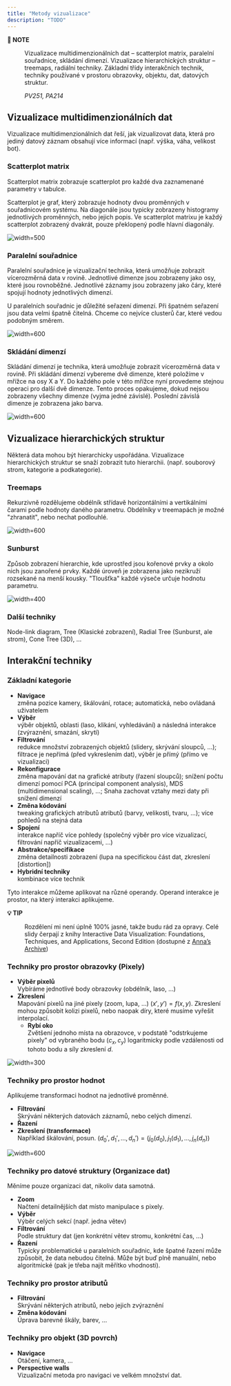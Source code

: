 ```yaml
---
title: "Metody vizualizace"
description: "TODO"
---
```


<dl><dt><strong>📌 NOTE</strong></dt><dd>

Vizualizace multidimenzionálních dat – scatterplot matrix, paralelní souřadnice, skládání dimenzí. Vizualizace hierarchických struktur – treemaps, radiální techniky. Základní třídy interakčních technik, techniky používané v prostoru obrazovky, objektu, dat, datových struktur.

_PV251, PA214_

</dd></dl>

## Vizualizace multidimenzionálních dat

Vizualizace multidimenzionálních dat řeší, jak vizualizovat data, která pro jediný datový záznam obsahují více informací (např. výška, váha, velikost bot).

### Scatterplot matrix

Scatterplot matrix zobrazuje scatterplot pro každé dva zaznamenané parametry v tabulce.

Scatterplot je graf, který zobrazuje hodnoty dvou proměnných v souřadnicovém systému. Na diagonále jsou typicky zobrazeny histogramy jednotlivých proměnných, nebo jejich popis. Ve scatterplot matrixu je každý scatterplot zobrazený dvakrát, pouze překlopený podle hlavní diagonály.

![width=500](./img/pgv02_scatterplot_matrix.png)

### Paralelní souřadnice

Paralelní souřadnice je vizualizační technika, která umožňuje zobrazit vícerozměrná data v rovině. Jednotlivé dimenze jsou zobrazeny jako osy, které jsou rovnoběžné. Jednotlivé záznamy jsou zobrazeny jako čáry, které spojují hodnoty jednotlivých dimenzí.

U paralelních souřadnic je důležité seřazení dimenzí. Při špatném seřazení jsou data velmi špatně čitelná. Chceme co nejvíce clusterů čar, které vedou podobným směrem.

![width=600](./img/pgv02_parallel_ordering.png)

### Skládání dimenzí

Skládání dimenzí je technika, která umožňuje zobrazit vícerozměrná data v rovině. Při skládání dimenzí vybereme dvě dimenze, které položíme v mřížce na osy X a Y. Do každého pole v této mřížce nyní provedeme stejnou operaci pro další dvě dimenze. Tento proces opakujeme, dokud nejsou zobrazeny všechny dimenze (vyjma jedné závislé). Poslední závislá dimenze je zobrazena jako barva.

![width=600](./img/vpg02_dim_stacking.png)

## Vizualizace hierarchických struktur

Některá data mohou být hierarchicky uspořádána. Vizualizace hierarchických struktur se snaží zobrazit tuto hierarchii. (např. souborový strom, kategorie a podkategorie).

### Treemaps

Rekurzivně rozdělujeme obdélník střídavě horizontálními a vertikálními čarami podle hodnoty daného parametru. Obdélníky v treemapách je možné "zhranatit", nebo nechat podlouhlé.

![width=600](./img/pgv02_treemap.png)

### Sunburst

Způsob zobrazení hierarchie, kde uprostřed jsou kořenové prvky a okolo nich jsou zanořené prvky. Každé úroveň je zobrazena jako nezikruží rozsekané na menší kousky. "Tloušťka" každé výseče určuje hodnotu parametru.

![width=400](./img/pgv02_sunburst.png)

### Další techniky

Node-link diagram, Tree (Klasické zobrazení), Radial Tree (Sunburst, ale strom), Cone Tree (3D), ...

## Interakční techniky

### Základní kategorie

- **Navigace**\
  změna pozice kamery, škálování, rotace; automatická, nebo ovládaná uživatelem
- **Výběr**\
  výběr objektů, oblasti (laso, klikání, vyhledávání) a následná interakce (zvýraznění, smazání, skrytí)
- **Filtrování**\
  redukce množství zobrazených objektů (slidery, skrývání sloupců, ...); filtrace je nepřímá (před vykreslením dat), výběr je přímý (přímo ve vizualizaci)
- **Rekonfigurace**\
  změna mapování dat na grafické atributy (řazení sloupců); snížení počtu dimenzí pomocí PCA (principal component analysis), MDS (multidimensional scaling), ...; Snaha zachovat vztahy mezi daty při snížení dimenzí
- **Změna kódování**\
  tweaking grafických atributů atributů (barvy, velikosti, tvaru, ...); více pohledů na stejná data
- **Spojení**\
  interakce napříč více pohledy (společný výběr pro více vizualizací, filtrování napříč vizualizacemi, ...)
- **Abstrakce/specifikace**\
  změna detailnosti zobrazení (lupa na specifickou část dat, zkreslení [distortion])
- **Hybridní techniky**\
  kombinace více technik

Tyto interakce můžeme aplikovat na různé operandy. Operand interakce je prostor, na který interakci aplikujeme.

<dl><dt><strong>💡 TIP</strong></dt><dd>

Rozdělení mi není úplně 100% jasné, takže budu rád za opravy. Celé slidy čerpají z knihy Interactive Data Visualization: Foundations, Techniques, and Applications, Second Edition (dostupné z [Anna’s Archive](https://annas-archive.org/md5/0bf49e061a8b82167d0e05a5d2b50476))

</dd></dl>

### Techniky pro prostor obrazovky (Pixely)

- **Výběr pixelů**\
  Vybíráme jednotlivé body obrazovky (obdélník, laso, ...)
- **Zkreslení**\
  Mapování pixelů na jiné pixely (zoom, lupa, ...) $(x', y') = f(x, y)$. Zkreslení mohou způsobit kolizi pixelů, nebo naopak díry, které musíme vyřešit interpolací.
  - **Rybí oko**\
    Zvětšení jednoho místa na obrazovce, v podstatě "odstrkujeme pixely" od vybraného bodu $(c_x, c_y)$ logaritmicky podle vzdálenosti od tohoto bodu a síly zkreslení $d$.

![width=300](./img/pgv02_fisheye.png)

### Techniky pro prostor hodnot

Aplikujeme transformaci hodnot na jednotlivé proměnné.

- **Filtrování**\
  Skrývání některých datovách záznamů, nebo celých dimenzí.
- **Řazení**
- **Zkreslení (transformace)**\
  Například škálování, posun. $(d_0', d_1', \dots, d_n') = (j_0(d_0), j_1(d_1), \dots, j_n(d_n))$

![width=600](./img/pgv02_data_space.png)

### Techniky pro datové struktury (Organizace dat)

Měníme pouze organizaci dat, nikoliv data samotná.

- **Zoom**\
  Načtení detailnějších dat místo manipulace s pixely.
- **Výběr**\
  Výběr celých sekcí (např. jedna větev)
- **Filtrování**\
  Podle struktury dat (jen konkrétní větev stromu, konkrétní čas, ...)
- **Řazení**\
  Typicky problematické u paralelních souřadnic, kde špatné řazení může způsobit, že data nebudou čitelná. Může být buď plně manuální, nebo algoritmické (pak je třeba najít měřítko vhodnosti).

### Techniky pro prostor atributů

- **Filtrování**\
  Skrývání některých atributů, nebo jejich zvýraznění
- **Změna kódování**\
  Úprava barevné škály, barev, ...

### Techniky pro objekt (3D povrch)

- **Navigace**\
  Otáčení, kamera, ...
- **Perspective walls**\
  Vizualizační metoda pro navigaci ve velkém množství dat.
